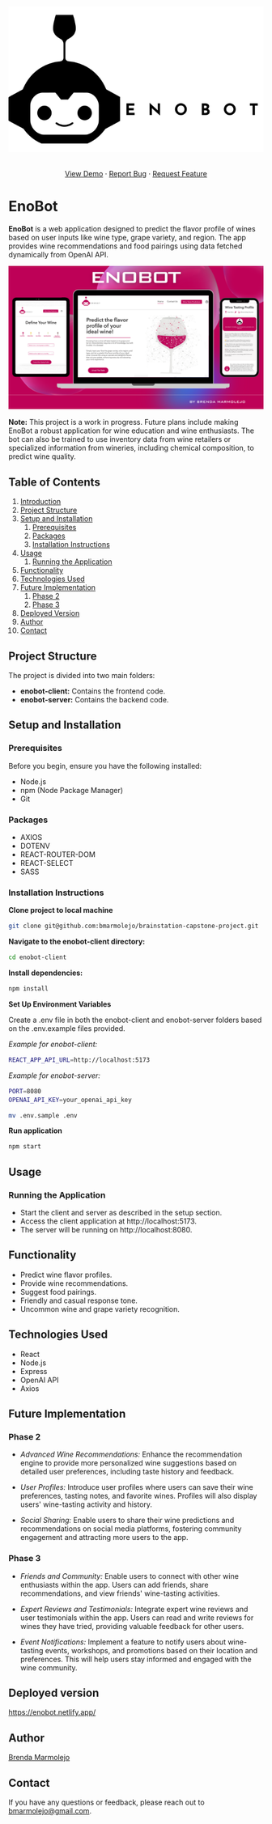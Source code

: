 [contributors-shield]: https://img.shields.io/github/contributors/bmarmolejo/enobot.svg?style=for-the-badge
[contributors-url]: https://github.com/bmarmolejo/enobot/graphs/contributors
[forks-shield]: https://img.shields.io/github/forks/bmarmolejo/enobot.svg?style=for-the-badge
[forks-url]: https://github.com/bmarmolejo/enobot/network/members
[stars-shield]: https://img.shields.io/github/stars/bmarmolejo/enobot.svg?style=for-the-badge
[stars-url]: https://github.com/bmarmolejo/enobot/stargazers
[linkedin-shield]: https://img.shields.io/badge/LinkedIn-Follow%20Me-blue?style=for-the-badge&logo=linkedin
[linkedin-url]: https://www.linkedin.com/in/bmarmolejo

![EnoBotLogo](https://raw.githubusercontent.com/bmarmolejo/brainstation-capstone-project/develop/enobot-client/src/assets/images/logo-black.svg)

<p align="center">
    <br />
    <a href="https://enobot.netlify.app/">View Demo</a>
    ·
    <a href="https://github.com/bmarmolejo/brainstation-capstone-project/issues/new?labels=bug&template=bug-report---.md">Report Bug</a>
    ·
    <a href="https://github.com/bmarmolejo/brainstation-capstone-project/issues/new?labels=enhancement&template=feature-request---.md">Request Feature</a>
  </p>


# EnoBot

**EnoBot** is a web application designed to predict the flavor profile of wines based on user inputs like wine type, grape variety, and region. The app provides wine recommendations and food pairings using data fetched dynamically from OpenAI API.

![EnoBotFront](https://raw.githubusercontent.com/bmarmolejo/brainstation-capstone-project/develop/enobot-client/src/assets/images/enobot-frontpage.png)

**Note:** This project is a work in progress. Future plans include making EnoBot a robust application for wine education and wine enthusiasts. The bot can also be trained to use inventory data from wine retailers or specialized information from wineries, including chemical composition, to predict wine quality.

## Table of Contents

1. [Introduction](#introduction)
2. [Project Structure](#project-structure)
3. [Setup and Installation](#setup-and-installation)
   1. [Prerequisites](#prerequisites)
   2. [Packages](#packages)
   3. [Installation Instructions](#installation-instructions)
4. [Usage](#usage)
   1. [Running the Application](#running-the-application)
5. [Functionality](#functionality)
6. [Technologies Used](#technologies-used)
7. [Future Implementation](#future-implementation)
   1. [Phase 2](#phase-2)
   2. [Phase 3](#phase-3)
8. [Deployed Version](#deployed-version)
9. [Author](#author)
10. [Contact](#contact)

## Project Structure
The project is divided into two main folders:

- **enobot-client:** Contains the frontend code.
- **enobot-server:** Contains the backend code.

## Setup and Installation

### Prerequisites
Before you begin, ensure you have the following installed:

- Node.js
- npm (Node Package Manager)
- Git


### Packages
- AXIOS
- DOTENV 
- REACT-ROUTER-DOM 
- REACT-SELECT
- SASS 
### Installation Instructions

**Clone project to local machine**
```zsh
git clone git@github.com:bmarmolejo/brainstation-capstone-project.git
```
**Navigate to the enobot-client directory:**

```zsh
cd enobot-client
```

**Install dependencies:**

```zsh
npm install 
```
**Set Up Environment Variables**

Create a .env file in both the enobot-client and enobot-server folders based on the .env.example files provided.

*Example for enobot-client:*

```zsh
REACT_APP_API_URL=http://localhost:5173
```
*Example for enobot-server:*
```zsh
PORT=8080
OPENAI_API_KEY=your_openai_api_key
```

```zsh
mv .env.sample .env
```
  

**Run application**

```zsh
npm start
```

## Usage
### Running the Application
- Start the client and server as described in the setup section.
- Access the client application at http://localhost:5173.
- The server will be running on http://localhost:8080.

## Functionality

- Predict wine flavor profiles.
- Provide wine recommendations.
- Suggest food pairings.
- Friendly and casual response tone.
- Uncommon wine and grape variety recognition.

## Technologies Used
- React
- Node.js
- Express
- OpenAI API
- Axios

## Future Implementation 


### Phase 2

- *Advanced Wine Recommendations:* Enhance the recommendation engine to provide more personalized wine suggestions based on detailed user preferences, including taste history and feedback.

- *User Profiles:* Introduce user profiles where users can save their wine preferences, tasting notes, and favorite wines. Profiles will also display users' wine-tasting activity and history.

- *Social Sharing:* Enable users to share their wine predictions and recommendations on social media platforms, fostering community engagement and attracting more users to the app.

### Phase 3

- *Friends and Community:* Enable users to connect with other wine enthusiasts within the app. Users can add friends, share recommendations, and view friends' wine-tasting activities.

- *Expert Reviews and Testimonials:* Integrate expert wine reviews and user testimonials within the app. Users can read and write reviews for wines they have tried, providing valuable feedback for other users.

- *Event Notifications:* Implement a feature to notify users about wine-tasting events, workshops, and promotions based on their location and preferences. This will help users stay informed and engaged with the wine community. 

## Deployed version

https://enobot.netlify.app/



## Author

[Brenda Marmolejo](https://github.com/bmarmolejo)

## Contact
If you have any questions or feedback, please reach out to bmarmolejo@gmail.com.